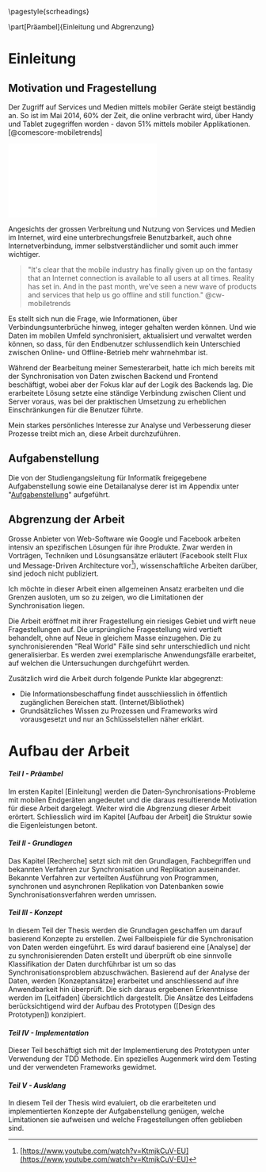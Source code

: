 

\pagestyle{scrheadings}

\part[Präambel]{Einleitung und Abgrenzung}



Einleitung
==========

Motivation und Fragestellung
----------------------------

Der Zugriff auf Services und Medien mittels mobiler Geräte steigt beständig an. So ist im Mai 2014, 60% der Zeit, die online verbracht wird, über Handy und Tablet zugegriffen worden - davon 51% mittels mobiler Applikationen. [@comescore-mobiletrends]

![Verteilung der online verbrachten Zeit nach Platform (Grafik erstellt gemäss der Daten aus [@comescore-mobiletrends])](img/Share-of-US-Digital-Media-Time-Spent-by-Platform.pdf)

Angesichts der grossen Verbreitung und Nutzung von Services und Medien im Internet, wird eine unterbrechungsfreie Benutzbarkeit, auch ohne Internetverbindung, immer selbstverständlicher und somit auch immer wichtiger.

>"It's clear that the mobile industry has finally given up on the fantasy that an Internet connection is available to all users at all times. Reality has set in. And in the past month, we've seen a new wave of products and services that help us go offline and still function." @cw-mobiletrends

<!-- mehr Begründung - Netzabdekung -->

Es stellt sich nun die Frage, wie Informationen, über Verbindungsunterbrüche hinweg, integer gehalten werden können. Und wie Daten im mobilen Umfeld synchronisiert, aktualisiert und verwaltet werden können, so dass, für den Endbenutzer schlussendlich kein Unterschied zwischen Online- und Offline-Betrieb mehr wahrnehmbar ist.

Während der Bearbeitung meiner Semesterarbeit, hatte ich mich bereits mit der Synchronisation von Daten zwischen Backend und Frontend beschäftigt, wobei aber der Fokus klar auf der Logik des Backends lag. Die erarbeitete Lösung setzte eine ständige Verbindung zwischen Client und Server voraus, was bei der praktischen Umsetzung zu erheblichen Einschränkungen für die Benutzer führte.

Mein starkes persönliches Interesse zur Analyse und Verbesserung dieser Prozesse treibt mich an, diese Arbeit durchzuführen.


<!-- Fragestellungen formulieren? - eventuell auch durch Aufgabenstellung erläutert - eventuell auch aufbröseln der Aufgabenstellung erwünscht? möglicherweise auch Titel "Motivation und Fragestellung" anpassen - Zuordnung zu den Punkten der Aufgabenstellung -->


Aufgabenstellung
----------------

Die von der Studiengangsleitung für Informatik freigegebene Aufgabenstellung sowie eine Detailanalyse derer ist im Appendix unter "[Aufgabenstellung](#appendix_aufgabenstellung)" aufgeführt.


Abgrenzung der Arbeit
---------------------

Grosse Anbieter von Web-Software wie Google und Facebook arbeiten intensiv an spezifischen Lösungen für ihre Produkte. Zwar werden in Vorträgen, Techniken und Lösungsansätze erläutert (Facebook stellt Flux und Message-Driven Architecture vor[^fb-flux]), wissenschaftliche Arbeiten darüber, sind jedoch nicht publiziert.

[^fb-flux]:[https://www.youtube.com/watch?v=KtmjkCuV-EU](https://www.youtube.com/watch?v=KtmjkCuV-EU)

Ich möchte in dieser Arbeit einen allgemeinen Ansatz erarbeiten und die Grenzen ausloten, um so zu zeigen, wo die Limitationen der Synchronisation liegen.


Die Arbeit eröffnet mit ihrer Fragestellung ein riesiges Gebiet und wirft neue Fragestellungen auf. Die ursprüngliche Fragestellung wird vertieft behandelt, ohne auf Neue in gleichem Masse einzugehen.
Die zu synchronisierenden "Real World" Fälle sind sehr unterschiedlich und nicht generalisierbar. Es werden zwei exemplarische Anwendungsfälle erarbeitet, auf welchen die Untersuchungen durchgeführt werden.

Zusätzlich wird die Arbeit durch folgende Punkte klar abgegrenzt:

- Die Informationsbeschaffung findet ausschliesslich in öffentlich zugänglichen Bereichen statt. (Internet/Bibliothek)
- Grundsätzliches Wissen zu Prozessen und Frameworks wird vorausgesetzt und nur an Schlüsselstellen näher erklärt.



Aufbau der Arbeit
=================

#### _Teil I - Präambel_
Im ersten Kapitel [Einleitung] werden die Daten-Synchronisations-Probleme mit mobilen Endgeräten angedeutet und die daraus resultierende Motivation für diese Arbeit dargelegt. Weiter wird die Abgrenzung dieser Arbeit erörtert.
Schliesslich wird im Kapitel [Aufbau der Arbeit] die Struktur sowie die Eigenleistungen betont.

#### _Teil II - Grundlagen_
Das Kapitel [Recherche] setzt sich mit den Grundlagen, Fachbegriffen und bekannten Verfahren zur Synchronisation und Replikation auseinander. Bekannte Verfahren zur verteilten Ausführung von Programmen, synchronen und asynchronen Replikation von Datenbanken sowie Synchronisationsverfahren werden umrissen.


#### _Teil III - Konzept_
In diesem Teil der Thesis werden die Grundlagen geschaffen um darauf basierend Konzepte zu erstellen. Zwei Fallbeispiele für die Synchronisation von Daten werden eingeführt. Es wird darauf basierend eine [Analyse] der zu synchronisierenden Daten erstellt und überprüft ob eine sinnvolle Klassifikation der Daten durchführbar ist um so das Synchronisationsproblem abzuschwächen. 
Basierend auf der Analyse der Daten, werden [Konzeptansätze] erarbeitet und anschliessend auf ihre Anwendbarkeit hin überprüft. Die sich daraus ergebenen Erkenntnisse werden im [Leitfaden] übersichtlich dargestellt. Die Ansätze des Leitfadens berücksichtigend wird der Aufbau des Prototypen ([Design des Prototypen]) konzipiert.   

#### _Teil IV - Implementation_
Dieser Teil beschäftigt sich mit der Implementierung des Prototypen unter Verwendung der TDD Methode. Ein spezielles Augenmerk wird dem Testing und der verwendeten Frameworks gewidmet.

#### _Teil V - Ausklang_
In diesem Teil der Thesis wird evaluiert, ob die erarbeiteten und implementierten Konzepte der Aufgabenstellung genügen, welche Limitationen sie aufweisen und welche Fragestellungen offen geblieben sind.

